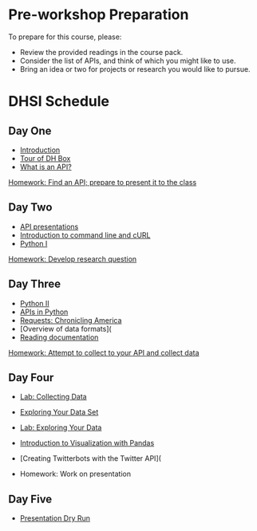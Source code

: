 
# Pre-workshop Preparation

To prepare for this course, please:

- Review  the provided readings in the course pack.
- Consider the list of APIs, and think of which you might like to use.
- Bring an idea or two for projects or research you would like to pursue.

# DHSI Schedule

## Day One 

- [Introduction](introduction.md)
- [Tour of DH Box](dhbox.md)
- [What is an API?](WhatIsAPI.md)

[Homework: Find an API; prepare to present it to the class](homework1.md)

## Day Two 

- [API presentations](presentations1.md)
- [Introduction to command line and cURL](curl.md)
- [Python I](python1.md)

[Homework: Develop research question](homework2.md)

## Day Three

- [Python II](python2.md)
- [APIs in Python](apipython.md)
- [Requests: Chronicling America](chronicling.md)
- [Overview of data formats](
- [Reading documentation](API_Documentation.md)

[Homework: Attempt to collect to your API and collect data](homework3.md)

## Day Four

- [Lab: Collecting Data](lab.md)
- [Exploring Your Data Set](exploring.md)
- [Lab: Exploring Your Data](lab2.md)
- [Introduction to Visualization with Pandas](pandas.md)
- [Creating Twitterbots with the Twitter API](

- Homework: Work on presentation

## Day Five

- [Presentation Dry Run](dry-run.md)
